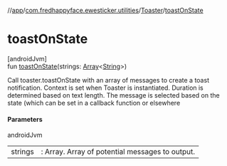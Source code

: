 //[app](../../../index.md)/[com.fredhappyface.ewesticker.utilities](../index.md)/[Toaster](index.md)/[toastOnState](toast-on-state.md)

# toastOnState

[androidJvm]\
fun [toastOnState](toast-on-state.md)(strings: [Array](https://kotlinlang.org/api/latest/jvm/stdlib/kotlin/-array/index.html)&lt;[String](https://kotlinlang.org/api/latest/jvm/stdlib/kotlin/-string/index.html)&gt;)

Call toaster.toastOnState with an array of messages to create a toast notification. Context is set when Toaster is instantiated. Duration is determined based on text length. The message is selected based on the state (which can be set in a callback function or elsewhere

#### Parameters

androidJvm

| | |
|---|---|
| strings | : Array<String>. Array of potential messages to output. |

